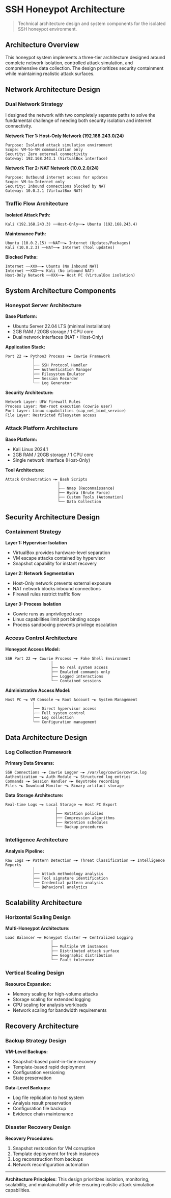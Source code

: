# SSH Honeypot Architecture

> Technical architecture design and system components for the isolated SSH honeypot environment.

## Architecture Overview

This honeypot system implements a three-tier architecture designed around complete network isolation, controlled attack simulation, and comprehensive data collection. The design prioritizes security containment while maintaining realistic attack surfaces.

## Network Architecture Design

### Dual Network Strategy

I designed the network with two completely separate paths to solve the fundamental challenge of needing both security isolation and internet connectivity.

**Network Tier 1: Host-Only Network (192.168.243.0/24)**
```
Purpose: Isolated attack simulation environment
Scope: VM-to-VM communication only
Security: Zero external connectivity
Gateway: 192.168.243.1 (VirtualBox interface)
```

**Network Tier 2: NAT Network (10.0.2.0/24)**
```
Purpose: Outbound internet access for updates
Scope: VM-to-Internet only
Security: Inbound connections blocked by NAT
Gateway: 10.0.2.1 (VirtualBox NAT)
```

### Traffic Flow Architecture

**Isolated Attack Path:**
```
Kali (192.168.243.3) ──Host-Only──► Ubuntu (192.168.243.4)
```

**Maintenance Path:**
```
Ubuntu (10.0.2.15) ──NAT──► Internet (Updates/Packages)
Kali (10.0.2.3) ──NAT──► Internet (Tool updates)
```

**Blocked Paths:**
```
Internet ──XXX──► Ubuntu (No inbound NAT)
Internet ──XXX──► Kali (No inbound NAT)
Host-Only Network ──XXX──► Host PC (VirtualBox isolation)
```

## System Architecture Components

### Honeypot Server Architecture

**Base Platform:**
- Ubuntu Server 22.04 LTS (minimal installation)
- 2GB RAM / 20GB storage / 1 CPU core
- Dual network interfaces (NAT + Host-Only)

**Application Stack:**
```
Port 22 ─► Python3 Process ─► Cowrie Framework
            │
            ├── SSH Protocol Handler
            ├── Authentication Manager  
            ├── Filesystem Emulator
            ├── Session Recorder
            └── Log Generator
```

**Security Architecture:**
```
Network Layer: UFW Firewall Rules
Process Layer: Non-root execution (cowrie user)
Port Layer: Linux capabilities (cap_net_bind_service)
File Layer: Restricted filesystem access
```

### Attack Platform Architecture

**Base Platform:**
- Kali Linux 2024.1
- 2GB RAM / 20GB storage / 1 CPU core  
- Single network interface (Host-Only)

**Tool Architecture:**
```
Attack Orchestration ─► Bash Scripts
                       │
                       ├── Nmap (Reconnaissance)
                       ├── Hydra (Brute Force)
                       ├── Custom Tools (Automation)
                       └── Data Collection
```

## Security Architecture Design

### Containment Strategy

**Layer 1: Hypervisor Isolation**
- VirtualBox provides hardware-level separation
- VM escape attacks contained by hypervisor
- Snapshot capability for instant recovery

**Layer 2: Network Segmentation**  
- Host-Only network prevents external exposure
- NAT network blocks inbound connections
- Firewall rules restrict traffic flow

**Layer 3: Process Isolation**
- Cowrie runs as unprivileged user
- Linux capabilities limit port binding scope
- Process sandboxing prevents privilege escalation

### Access Control Architecture

**Honeypot Access Model:**
```
SSH Port 22 ─► Cowrie Process ─► Fake Shell Environment
                    │
                    ├── No real system access
                    ├── Emulated commands only
                    ├── Logged interactions
                    └── Contained sessions
```

**Administrative Access Model:**
```
Host PC ─► VM Console ─► Root Account ─► System Management
            │
            ├── Direct hypervisor access
            ├── Full system control
            ├── Log collection
            └── Configuration management
```

## Data Architecture Design

### Log Collection Framework

**Primary Data Streams:**
```
SSH Connections ─► Cowrie Logger ─► /var/log/cowrie/cowrie.log
Authentication ─► Auth Module ─► Structured log entries  
Commands ─► Session Handler ─► Keystroke recording
Files ─► Download Monitor ─► Binary artifact storage
```

**Data Storage Architecture:**
```
Real-time Logs ─► Local Storage ─► Host PC Export
                      │
                      ├── Rotation policies
                      ├── Compression algorithms  
                      ├── Retention schedules
                      └── Backup procedures
```

### Intelligence Architecture

**Analysis Pipeline:**
```
Raw Logs ─► Pattern Detection ─► Threat Classification ─► Intelligence Reports
            │
            ├── Attack methodology analysis
            ├── Tool signature identification
            ├── Credential pattern analysis  
            └── Behavioral analytics
```

## Scalability Architecture

### Horizontal Scaling Design

**Multi-Honeypot Architecture:**
```
Load Balancer ─► Honeypot Cluster ─► Centralized Logging
                    │
                    ├── Multiple VM instances
                    ├── Distributed attack surface
                    ├── Geographic distribution
                    └── Fault tolerance
```

### Vertical Scaling Design

**Resource Expansion:**
- Memory scaling for high-volume attacks
- Storage scaling for extended logging
- CPU scaling for analysis workloads
- Network scaling for bandwidth requirements

## Recovery Architecture

### Backup Strategy Design

**VM-Level Backups:**
- Snapshot-based point-in-time recovery
- Template-based rapid deployment
- Configuration versioning
- State preservation

**Data-Level Backups:**
- Log file replication to host system
- Analysis result preservation
- Configuration file backup
- Evidence chain maintenance

### Disaster Recovery Design

**Recovery Procedures:**
1. Snapshot restoration for VM corruption
2. Template deployment for fresh instances
3. Log reconstruction from backups
4. Network reconfiguration automation

---

**Architecture Principles**: This design prioritizes isolation, monitoring, scalability, and maintainability while ensuring realistic attack simulation capabilities.
